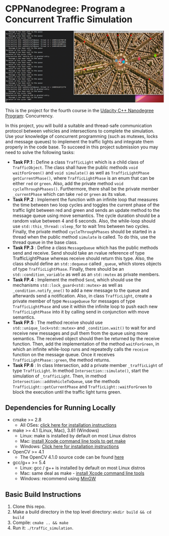 # CPPNanodegree: Program a Concurrent Traffic Simulation

<img src="data/traffic_simulation.gif"/>

This is the project for the fourth course in the [Udacity C++ Nanodegree Program](https://www.udacity.com/course/c-plus-plus-nanodegree--nd213): Concurrency. 

In this project, you will build a suitable and thread-safe communication protocol between vehicles and intersections to complete the simulation. Use your knowledge of concurrent programming (such as mutexes, locks and message queues) to implement the traffic lights and integrate them properly in the code base. To succeed in this project submission you may need to solve the following tasks:

- **Task FP.1** : Define a class `TrafficLight` which is a child class of `TrafficObject`. The class shall have the public methods `void waitForGreen()` and `void simulate()` as well as `TrafficLightPhase getCurrentPhase()`, where `TrafficLightPhase` is an enum that can be either `red` or `green`. Also, add the private method `void cycleThroughPhases()`. Furthermore, there shall be the private member `_currentPhase` which can take `red` or `green` as its value.
- **Task FP.2** : Implement the function with an infinite loop that measures the time between two loop cycles and toggles the current phase of the traffic light between red and green and sends an update method to the message queue using move semantics. The cycle duration should be a random value between 4 and 6 seconds. Also, the while-loop should use `std::this_thread::sleep_`for to wait 1ms between two cycles. Finally, the private method `cycleThroughPhases` should be started in a thread when the public method `simulate` is called. To do this, use the thread queue in the base class.
- **Task FP.3** : Define a class `MessageQueue` which has the public methods send and receive. Send should take an rvalue reference of type TrafficLightPhase whereas receive should return this type. Also, the class should define an `std::dequeue` called `_queue`, which stores objects of type `TrafficLightPhase`. Finally, there should be an `std::condition_variable` as well as an `std::mutex` as private members.
- **Task FP.4** : Implement the method `Send`, which should use the mechanisms `std::lock_guard<std::mutex>` as well as `_condition.notify_one()` to add a new message to the queue and afterwards send a notification. Also, in class `TrafficLight`, create a private member of type `MessageQueue` for messages of type `TrafficLightPhase` and use it within the infinite loop to push each new `TrafficLightPhase` into it by calling send in conjunction with move semantics.
- **Task FP.5** : The method receive should use `std::unique_lock<std::mutex>` and `_condition.wait()` to wait for and receive new messages and pull them from the queue using move semantics. The received object should then be returned by the receive function. Then, add the implementation of the method `waitForGreen`, in which an infinite while-loop runs and repeatedly calls the `receive` function on the message queue. Once it receives `TrafficLightPhase::green`, the method returns.
- **Task FP.6** : In class Intersection, add a private member `_trafficLight` of type `TrafficLight`. In method `Intersection::simulate()`, start the simulation of `_trafficLight`. Then, in method `Intersection::addVehicleToQueue`, use the methods `TrafficLight::getCurrentPhase` and `TrafficLight::waitForGreen` to block the execution until the traffic light turns green.

## Dependencies for Running Locally
* cmake >= 2.8
  * All OSes: [click here for installation instructions](https://cmake.org/install/)
* make >= 4.1 (Linux, Mac), 3.81 (Windows)
  * Linux: make is installed by default on most Linux distros
  * Mac: [install Xcode command line tools to get make](https://developer.apple.com/xcode/features/)
  * Windows: [Click here for installation instructions](http://gnuwin32.sourceforge.net/packages/make.htm)
* OpenCV >= 4.1
  * The OpenCV 4.1.0 source code can be found [here](https://github.com/opencv/opencv/tree/4.1.0)
* gcc/g++ >= 5.4
  * Linux: gcc / g++ is installed by default on most Linux distros
  * Mac: same deal as make - [install Xcode command line tools](https://developer.apple.com/xcode/features/)
  * Windows: recommend using [MinGW](http://www.mingw.org/)

## Basic Build Instructions

1. Clone this repo.
2. Make a build directory in the top level directory: `mkdir build && cd build`
3. Compile: `cmake .. && make`
4. Run it: `./traffic_simulation`.
